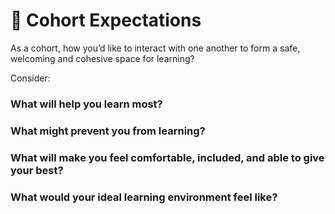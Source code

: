 # :raised_hands: Cohort Expectations
As a cohort, how you’d like to interact with one another to form a safe, welcoming and cohesive space for learning?

Consider:

### What will help you learn most?

### What might prevent you from learning?

### What will make you feel comfortable, included, and able to give your best?


### What would your ideal learning environment feel like?
